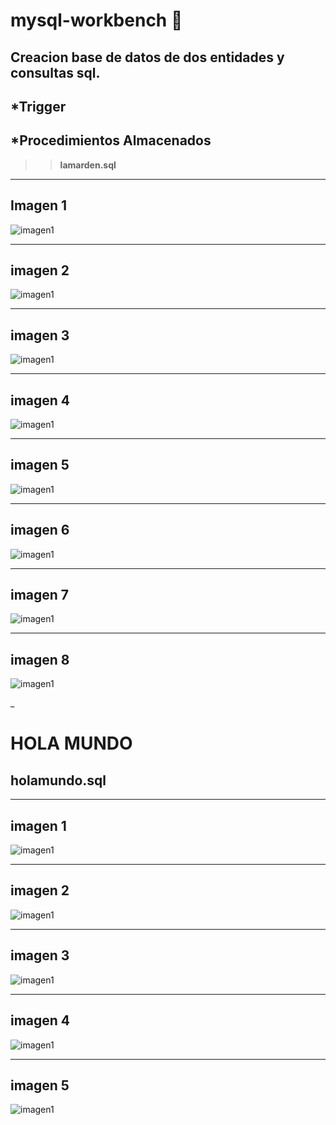 
# mysql-workbench  🐬
## **Creacion  base de datos de  dos entidades y  consultas sql.**
## *Trigger
## *Procedimientos Almacenados

>> **lamarden.sql**

___
## Imagen 1
![imagen1](imgm/1imagen.PNG)

___
## imagen 2
![imagen1](imgm/2imagen.PNG)


___
## imagen 3
![imagen1](imgm/3imagen.PNG)


___
## imagen 4
![imagen1](imgm/4imagen.PNG)


___
## imagen 5
![imagen1](imgm/5imagen.PNG)


___
## imagen 6
![imagen1](imgm/6imagen.PNG)


___
## imagen 7
![imagen1](imgm/7imagen.PNG)


___
## imagen 8
![imagen1](imgm/8imagen.PNG)



_


# HOLA MUNDO 
## holamundo.sql  

___
## imagen 1
![imagen1](imgmhola/1hola.PNG)

___
## imagen 2
![imagen1](imgmhola/2hola.PNG)

___
## imagen 3
![imagen1](imgmhola/3hola.PNG)


___
## imagen 4
![imagen1](imgmhola/4hola.PNG)


___
## imagen 5
![imagen1](imgmhola/5hola.PNG)



